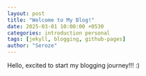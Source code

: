 ```yaml
---
layout: post
title: "Welcome to My Blog!"
date: 2025-03-01 10:00:00 +0530
categories: introduction personal
tags: [jekyll, blogging, github-pages]
author: "Seroze"
---
```


Hello, excited to start my blogging journey!!! :)
